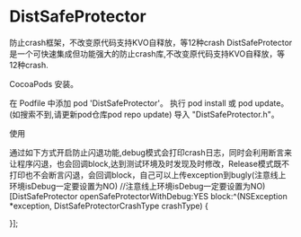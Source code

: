 # DistSafeProtector
防止crash框架，不改变原代码支持KVO自释放，等12种crash
DistSafeProtector 是一个可快速集成但功能强大的防止crash库,不改变原代码支持KVO自释放，等12种crash.

CocoaPods 安装。

在 Podfile 中添加 pod 'DistSafeProtector'。
执行 pod install 或 pod update。(如搜索不到,请更新pod仓库pod repo update)
导入 "DistSafeProtector.h"。

使用

通过如下方式开启防止闪退功能,debug模式会打印crash日志，同时会利用断言来让程序闪退，也会回调block,达到测试环境及时发现及时修改，Release模式既不打印也不会断言闪退，会回调block，自己可以上传exception到bugly(注意线上环境isDebug一定要设置为NO)
//注意线上环境isDebug一定要设置为NO)
[DistSafeProtector openSafeProtectorWithDebug:YES block:^(NSException *exception, DistSafeProtectorCrashType crashType) {

}];
